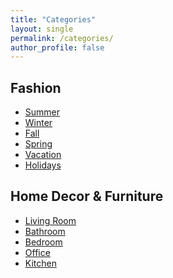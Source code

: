 ```yaml
---
title: "Categories"
layout: single
permalink: /categories/
author_profile: false
---
```


<h2>Fashion</h2>

<ul class="category-list">
  <li><a class="category-button" href="/categories/fashion-summer">Summer</a></li>
  <li><a class="category-button" href="/categories/fashion-winter">Winter</a></li>
  <li><a class="category-button" href="/categories/fashion-fall">Fall</a></li>
  <li><a class="category-button" href="/categories/fashion-spring">Spring</a></li>
  <li><a class="category-button" href="/categories/fashion-vacation">Vacation</a></li>
  <li><a class="category-button" href="/categories/fashion-holidays">Holidays</a></li>
</ul>

<h2>Home Decor & Furniture</h2>

<ul class="category-list">
  <li><a class="category-button" href="/categories/home-living-room">Living Room</a></li>
  <li><a class="category-button" href="/categories/home-bathroom">Bathroom</a></li>
  <li><a class="category-button" href="/categories/home-bedroom">Bedroom</a></li>
  <li><a class="category-button" href="/categories/home-office">Office</a></li>
  <li><a class="category-button" href="/categories/home-kitchen">Kitchen</a></li>
</ul>
